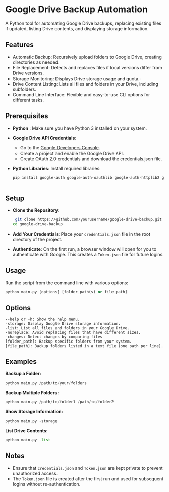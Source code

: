 # Google Drive Backup Automation

A Python tool for automating Google Drive backups, replacing existing files if updated, listing Drive contents, and displaying storage information.

## Features
- Automatic Backup: Recursively upload folders to Google Drive, creating directories as needed.
- File Replacement: Detects and replaces files if local versions differ from Drive versions.
- Storage Monitoring: Displays Drive storage usage and quota.-
- Drive Content Listing: Lists all files and folders in your Drive, including subfolders.
- Command Line Interface: Flexible and easy-to-use CLI options for different tasks.

## Prerequisites

  * __Python__ : Make sure you have Python 3 installed on your system.
  * __Google Drive API Credentials__:

    * Go to the [Google Developers Console](https://cloud.google.com).
    * Create a project and enable the Google Drive API.
    * Create OAuth 2.0 credentials and download the credentials.json file.

  * __Python Libraries__: Install required libraries:


    ```bash
    pip install google-auth google-auth-oauthlib google-auth-httplib2 google-api-python-client
     

## Setup

  * __Clone the Repository__:


    ```bash
     git clone https://github.com/yourusername/google-drive-backup.git
    cd google-drive-backup 

  * __Add Your Credentials__: Place your ` credentials.json ` file in the root directory of the project.

  * __Authenticate__: On the first run, a browser window will open for you to authenticate with Google. This creates a `Token.json` file for future logins.

## Usage

  Run the script from the command line with various options:


 ```python 
 python main.py [options] [folder_path(s) or file_path]
 ```

## Options

    --help or -h: Show the help menu.
    -storage: Display Google Drive storage information.
    -list: List all files and folders in your Google Drive.
    -noreplace: Avoid replacing files that have different sizes.
    -changes: Detect changes by comparing files
    [folder_path]: Backup specific folders from your system.
    [file_path]: Backup folders listed in a text file (one path per line).

## Examples

  __Backup a Folder:__


  ```python
  python main.py /path/to/your/folders
```

  __Backup Multiple Folders:__


   ```python
  python main.py /path/to/folder1 /path/to/folder2
 ```

  __Show Storage Information:__


   ```python
  python main.py -storage
 ```

__List Drive Contents:__



   ```python
  python main.py -list
 ```

## Notes

* Ensure that `credentials.json` and `Token.json` are kept private to prevent unauthorized access.
* The `Token.json` file is created after the first run and used for subsequent logins without re-authentication.
